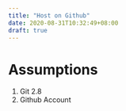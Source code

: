 ```yaml
---
title: "Host on Github"
date: 2020-08-31T10:32:49+08:00
draft: true
---
```


# Assumptions 
1. Git 2.8
2. Github Account
